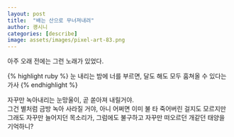 ```yaml
---
layout: post
title:  "배는 산으로 무너져내려"
author: 괭시니
categories: [describe]
image: assets/images/pixel-art-83.png
---
```

아주 오래 전에는 그런 노래가 있었다.

{% highlight ruby %}
눈 내리는 밤에 너를 부르면, 달도 해도 모두 훔쳐올 수 있다는 가사
{% endhighlight %}

자꾸만 녹아내리는 눈망울이, 곧 쏟아져 내릴거야.<br>
그건 별처럼 금방 녹아 사라질 거야, 아니 어쩌면 이미 불 타 죽어버린 걸지도 모르지만<br>
그래도 자꾸만 늘어지던 목소리가, 그럼에도 불구하고 자꾸만 떠오르던 개같던 태양을 기억하니?
